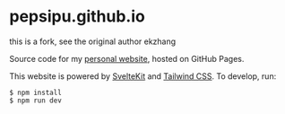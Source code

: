 # pepsipu.github.io

this is a fork, see the original author ekzhang

Source code for my [personal website](https://www.pepsi.pw/), hosted on
GitHub Pages. 

This website is powered by [SvelteKit](https://kit.svelte.dev/) and
[Tailwind CSS](https://tailwindcss.com/). To develop, run:

```sh-session
$ npm install
$ npm run dev
```
